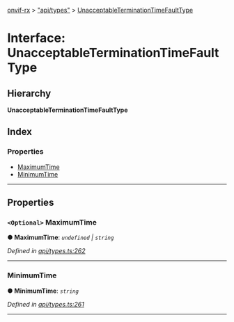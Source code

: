 [onvif-rx](../README.md) > ["api/types"](../modules/_api_types_.md) > [UnacceptableTerminationTimeFaultType](../interfaces/_api_types_.unacceptableterminationtimefaulttype.md)

# Interface: UnacceptableTerminationTimeFaultType

## Hierarchy

**UnacceptableTerminationTimeFaultType**

## Index

### Properties

* [MaximumTime](_api_types_.unacceptableterminationtimefaulttype.md#maximumtime)
* [MinimumTime](_api_types_.unacceptableterminationtimefaulttype.md#minimumtime)

---

## Properties

<a id="maximumtime"></a>

### `<Optional>` MaximumTime

**● MaximumTime**: *`undefined` \| `string`*

*Defined in [api/types.ts:262](https://github.com/patrickmichalina/onvif-rx/blob/f117e44/src/api/types.ts#L262)*

___
<a id="minimumtime"></a>

###  MinimumTime

**● MinimumTime**: *`string`*

*Defined in [api/types.ts:261](https://github.com/patrickmichalina/onvif-rx/blob/f117e44/src/api/types.ts#L261)*

___

